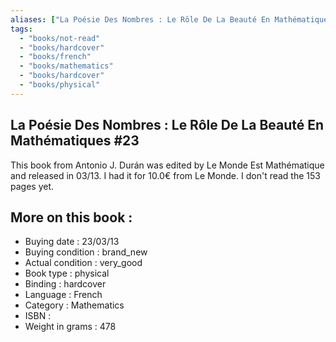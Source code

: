 ```yaml
---
aliases: ["La Poésie Des Nombres : Le Rôle De La Beauté En Mathématiques #23"] 
tags: 
  - "books/not-read" 
  - "books/hardcover" 
  - "books/french"
  - "books/mathematics"
  - "books/hardcover"
  - "books/physical"
---
```



## La Poésie Des Nombres : Le Rôle De La Beauté En Mathématiques #23
This book from Antonio J. Durán was edited by Le Monde Est Mathématique and released in 03/13. I had it for 10.0€ from Le Monde. I don't read the 153 pages yet.

## More on this book :
- Buying date : 23/03/13
- Buying condition : brand_new
- Actual condition : very_good
- Book type : physical
- Binding : hardcover
- Language : French
- Category : Mathematics
- ISBN : 
- Weight in grams : 478
